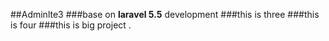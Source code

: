 ##Adminlte3
###base on **laravel 5.5** development
###this is three
###this is four
###this is big project .
